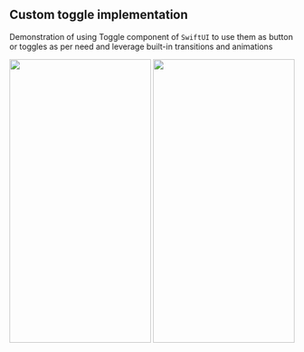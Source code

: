 ## Custom toggle implementation

Demonstration of using Toggle component of `SwiftUI` to use them as button or toggles as per need and leverage built-in transitions and animations


<img src="https://github.com/avijeetpandey/custom-toggle-example-swiftui/assets/40532869/f74720b4-7616-4f4a-83ec-a6eeb3897559" height="500px" width="250px" />
<img src="https://github.com/avijeetpandey/custom-toggle-example-swiftui/assets/40532869/454c2dea-7c53-46df-91f5-d3a68cae4f55" height="500px" width="250px" />

